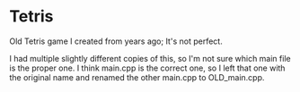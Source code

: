 # Tetris
Old Tetris game I created from years ago; It's not perfect.

I had multiple slightly different copies of this, so I'm not sure which main file is the proper one. I think main.cpp is the correct one, so I left that one with the original name and renamed the other main.cpp to OLD_main.cpp.

